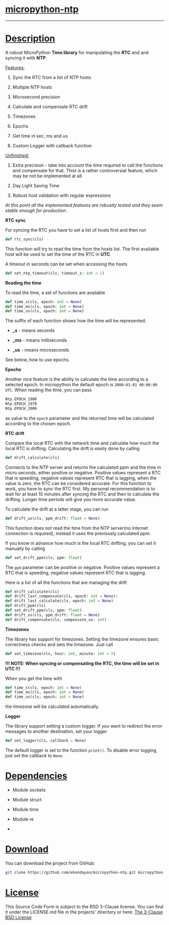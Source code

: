 # <u>micropython-ntp</u>

---

# <u>Description</u>

A robust MicroPython **Time library** for manipulating the **RTC** and and syncing it with **NTP**.

<u>Features:</u>

1. Sync the RTC from a list of NTP hosts

2. Multiple NTP hosts

3. Microsecond precision

4. Calculate and compensate RTC drift

5. Timezones

6. Epochs

7. Get time in sec, ms and us

8. Custom Logger with callback function

<u>Unfinished:</u>

1. Extra precision - take into account the time required to call the functions and compensate for that. Thist is a rather controversial feature, which may be not be implemented at all.

2. Day Light Saving Time

3. Robust host validation with regular expressions

*At this point all the implemented features are robustly tested and they seem stable enough for production.*

**RTC sync**

For syncing the RTC you have to set a list of hosts first and then run

```python
def rtc_sync(cls)
```

This function will try to read the time from the hosts list. The first available host will be used to set the time of the RTC in **UTC**. 

A timeout in seconds can be set when accessing the hosts

```python
def set_ntp_timeout(cls, timeout_s: int = 1)
```

**Reading the time**

To read the time, a set of functions are available

```python
def time_s(cls, epoch: int = None)
def time_ms(cls, epoch: int = None)
def time_us(cls, epoch: int = None)
```

The suffix of each function shows how the time will be represented.

- **_s** - means seconds

- **_ms** - means milliseconds

- **_us** - means microseconds

See below, how to use epochs.

**Epochs**

Another nice feature is the ability to calculate the time according to a selected epoch. In micropython the default epoch is `2000-01-01 00:00:00 UTC`. When reading the time, you can pass

```python
Ntp.EPOCH_1900
Ntp.EPOCH_1970
Ntp.EPOCH_2000
```

as value to the `epoch` parameter and the returned time will be calculated according to the chosen epoch.

**RTC drift**

Compare the local RTC with the network time and calculate how much the local RTC is drifting. Calculating the drift is easily done by calling

```python
def drift_calculate(cls)
```

Connects to the NTP server and returns the calculated ppm and the time in micro seconds, either positive or negative. Positive values represent a RTC that is speeding, negative values represent RTC that is lagging, when the value is zero, the RTC can be considered accurate. For this function to work, you have to sync the RTC first. My personal recommendation is to wait for at least 15 minutes after syncing the RTC and then to calculate the drifting. Longer time periods will give you more accurate value.

To calculate the drift at a latter stage, you can run

```python
def drift_us(cls, ppm_drift: float = None)
```

This function does not read the time from the NTP server(no internet connection is required), instead it uses the previously calculated ppm.

If you know in advance how much is the local RTC drifting, you can set it manually by calling

```python
def set_drift_ppm(cls, ppm: float)
```

The `ppm` parameter can be positive or negative. Positive values represent a RTC that is speeding, negative values represent RTC that is lagging.

Here is a list of all the functions that are managing the drift

```python
def drift_calculate(cls)
def drift_last_compensate(cls, epoch: int = None):
def drift_last_calculate(cls, epoch: int = None)
def drift_ppm(cls)
def set_drift_ppm(cls, ppm: float)
def drift_us(cls, ppm_drift: float = None)
def drift_compensate(cls, compensate_us: int)
```

**Timezones**

The library has support for timezones. Setting the timezone ensures basic correctness checks and sets the timezone. Just call

```python
def set_timezone(cls, hour: int, minute: int = 0)
```

**!!! NOTE: When syncing or compensating the RTC, the time will be set in UTC !!!**

When you get the time with

```python
def time_s(cls, epoch: int = None)
def time_ms(cls, epoch: int = None)
def time_us(cls, epoch: int = None)
```

the timezone will be calculated automatically.

**Logger**

The library support setting a custom logger. If you want to redirect the error messages to another destination, set your logger

```python
def set_logger(cls, callback = None)
```

The default logger is set to the function `print()`. To disable error logging, just set the callback to `None`.

# <u>Dependencies</u>

* Module sockets

* Module struct

* Module time

* Module re

* 

# <u>Download</u>

You can download the project from GitHub:

```bash
git clone https://github.com/ekondayan/micropython-ntp.git micropython-ntp
```

# <u>License</u>

This Source Code Form is subject to the BSD 3-Clause license. You can find it under  the LICENSE.md file in the projects' directory or here: [The 3-Clause BSD License](https://opensource.org/licenses/BSD-3-Clause)
